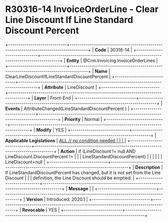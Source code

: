 ﻿---
erp.type: front-end-business-rule
erp.entity: Crm.Invoicing.InvoiceOrderLines
---

# R30316-14 InvoiceOrderLine - Clear Line Discount If Line Standard Discount Percent
+-----------------------------+---------------------------------------------------------------------------------------+
| **Code**                    | 30316-14                                                                              |
+-----------------------------+---------------------------------------------------------------------------------------+
| **Entity**                  | @Crm.Invoicing.InvoiceOrderLines                                                      |
+-----------------------------+---------------------------------------------------------------------------------------+
| **Name**                    | ClearLineDiscountIfLineStandardDiscountPercent                                        |
+-----------------------------+---------------------------------------------------------------------------------------+
| **Attribute**               | LineDiscount                                                                          |
+-----------------------------+---------------------------------------------------------------------------------------+
| **Layer**                   | Front-End                                                                             |
+-----------------------------+---------------------------------------------------------------------------------------+
| **Events**                  | AttributeChanged(LineStandardDiscountPercent )                                        |
+-----------------------------+---------------------------------------------------------------------------------------+
| **Priority**                | Normal                                                                                |
+-----------------------------+---------------------------------------------------------------------------------------+
| **Modify**                  | YES                                                                                   |
+-----------------------------+---------------------------------------------------------------------------------------+
| **Applicable Legislations** | [ALL // no condition needed                                                           |
|                             | ](xref:applicable-legislations)                                                       |
+-----------------------------+---------------------------------------------------------------------------------------+
| **Action**                  | if (LineDiscount != null AND LineDiscount.DiscountPercent !=                          |
|                             | LineStandardDiscountPercent)                                                          |
|                             |                                                                                       |
|                             | LineDiscount=null                                                                     |
+-----------------------------+---------------------------------------------------------------------------------------+
| **Description**             | If LineStandardDiscountPercent has changed, but it is not set from the Line Discount  |
|                             | definition, the Line Discount should be emptied.                                      |
+-----------------------------+---------------------------------------------------------------------------------------+
| **Message**                 |                                                                                       |
+-----------------------------+---------------------------------------------------------------------------------------+
| **Version**                 | Introduced: 2020.1                                                                    |
+-----------------------------+---------------------------------------------------------------------------------------+
| **Revocable**               | YES                                                                                   |
+-----------------------------+---------------------------------------------------------------------------------------+
